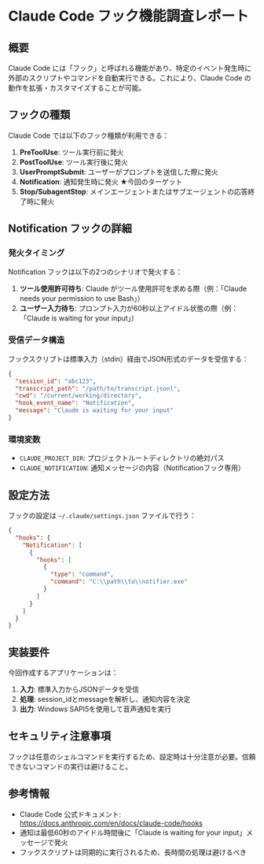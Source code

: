 # Claude Code フック機能調査レポート

## 概要

Claude Code には「フック」と呼ばれる機能があり、特定のイベント発生時に外部のスクリプトやコマンドを自動実行できる。これにより、Claude Code の動作を拡張・カスタマイズすることが可能。

## フックの種類

Claude Code では以下のフック種類が利用できる：

1. **PreToolUse**: ツール実行前に発火
2. **PostToolUse**: ツール実行後に発火  
3. **UserPromptSubmit**: ユーザーがプロンプトを送信した際に発火
4. **Notification**: 通知発生時に発火 ★今回のターゲット
5. **Stop/SubagentStop**: メインエージェントまたはサブエージェントの応答終了時に発火

## Notification フックの詳細

### 発火タイミング

Notification フックは以下の2つのシナリオで発火する：

1. **ツール使用許可待ち**: Claude がツール使用許可を求める際（例：「Claude needs your permission to use Bash」）
2. **ユーザー入力待ち**: プロンプト入力が60秒以上アイドル状態の際（例：「Claude is waiting for your input」）

### 受信データ構造

フックスクリプトは標準入力（stdin）経由でJSON形式のデータを受信する：

```json
{
  "session_id": "abc123",
  "transcript_path": "/path/to/transcript.jsonl", 
  "cwd": "/current/working/directory",
  "hook_event_name": "Notification",
  "message": "Claude is waiting for your input"
}
```

### 環境変数

- `CLAUDE_PROJECT_DIR`: プロジェクトルートディレクトリの絶対パス
- `CLAUDE_NOTIFICATION`: 通知メッセージの内容（Notificationフック専用）

## 設定方法

フックの設定は `~/.claude/settings.json` ファイルで行う：

```json
{
  "hooks": {
    "Notification": [
      {
        "hooks": [
          {
            "type": "command",
            "command": "C:\\path\\to\\notifier.exe"
          }
        ]
      }
    ]
  }
}
```

## 実装要件

今回作成するアプリケーションは：

1. **入力**: 標準入力からJSONデータを受信
2. **処理**: session_idとmessageを解析し、通知内容を決定
3. **出力**: Windows SAPI5を使用して音声通知を実行

## セキュリティ注意事項

フックは任意のシェルコマンドを実行するため、設定時は十分注意が必要。信頼できないコマンドの実行は避けること。

## 参考情報

- Claude Code 公式ドキュメント: https://docs.anthropic.com/en/docs/claude-code/hooks
- 通知は最低60秒のアイドル時間後に「Claude is waiting for your input」メッセージで発火
- フックスクリプトは同期的に実行されるため、長時間の処理は避けるべき